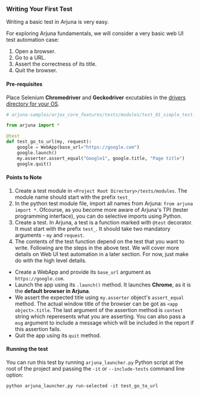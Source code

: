 ### Writing Your First Test

Writing a basic test in Arjuna is very easy. 

For exploring Arjuna fundamentals, we will consider a very basic web UI test automation case:
1. Open a browser.
2. Go to a URL.
3. Assert the correctness of its title.
4. Quit the browser.

#### Pre-requisites

Place Selenium **Chromedriver** and **Geckodriver** excutables in the [drivers directory for your OS](ProjectStructure.md).

```python
# arjuna-samples/arjex_core_features/tests/modules/test_01_simple_test.py

from arjuna import *

@test
def test_go_to_url(my, request):
    google = WebApp(base_url="https://google.com")
    google.launch()
    my.asserter.assert_equal("Google1", google.title, "Page title")
    google.quit()
```

#### Points to Note
1. Create a test module in `<Project Root Directory>/tests/modules`. The module name should start with the prefix `test_`
2. In the python test module file, import all names from Arjuna: `from arjuna import *`. Ofcourse, as you become more aware of Arjuna's TPI (tester programming interface), you can do selective imports using Python.
3. Create a test. In Arjuna, a test is a function marked with `@test` decorator. It must start with the prefix `test_`. It should take two mandatory arguments - `my` and `request`.
4. The contents of the test function depend on the test that you want to write. Following are the steps in the above test. We will cover more details on Web UI test automation in a later section. For now, just make do with the high level details.
  - Create a WebApp and provide its `base_url` argument as `https://google.com`.
  - Launch the app using its `.launch()` method. It launches **Chrome**, as it is the **default browser in Arjuna**.
  - We assert the expected title using `my.asserter` object's `assert_equal` method. The actual window title of the browser can be got as `<app object>.title`. The last argument of the assertion method is `context` string which reperesents what you are asserting. You can also pass a `msg` argument to include a message which will be included in the report if this assertion fails.
  - Quit the app using its `quit` method.

#### Running the test
You can run this test by running `arjuna_launcher.py` Python script at the root of the project and passing the `-it` or `--include-tests` command line option:

`python arjuna_launcher.py run-selected -it test_go_to_url`


